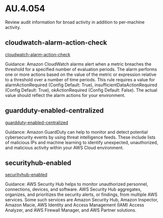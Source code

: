 # AU.4.054
Review audit information for broad activity in addition to per-machine activity.

##  cloudwatch-alarm-action-check
[cloudwatch-alarm-action-check](https://docs.aws.amazon.com/config/latest/developerguide/cloudwatch-alarm-action-check.html)

Guidance:
Amazon CloudWatch alarms alert when a metric breaches the threshold for a specified number of evaluation periods. The alarm performs one or more actions based on the value of the metric or expression relative to a threshold over a number of time periods. This rule requires a value for alarmActionRequired (Config Default: True), insufficientDataActionRequired (Config Default: True), okActionRequired (Config Default: False). The actual value should reflect the alarm actions for your environment.

##  guardduty-enabled-centralized
[guardduty-enabled-centralized](https://docs.aws.amazon.com/config/latest/developerguide/guardduty-enabled-centralized.html)

Guidance:
Amazon GuardDuty can help to monitor and detect potential cybersecurity events by using threat intelligence feeds. These include lists of malicious IPs and machine learning to identify unexpected, unauthorized, and malicious activity within your AWS Cloud environment.

##  securityhub-enabled
[securityhub-enabled](https://docs.aws.amazon.com/config/latest/developerguide/securityhub-enabled.html)

Guidance:
AWS Security Hub helps to monitor unauthorized personnel, connections, devices, and software. AWS Security Hub aggregates, organizes, and prioritizes the security alerts, or findings, from multiple AWS services. Some such services are Amazon Security Hub, Amazon Inspector, Amazon Macie, AWS Identity and Access Management (IAM) Access Analyzer, and AWS Firewall Manager, and AWS Partner solutions.
